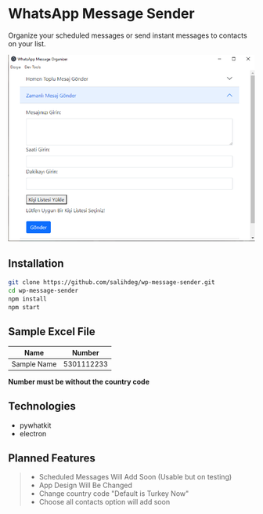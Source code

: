 # WhatsApp Message Sender

Organize your scheduled messages or send instant messages to contacts on your list.

![mainscreen](https://raw.githubusercontent.com/salihdeg/gitHubImages/master/wp-message-sender/Screenshoot_wp-message-sender.png)

## Installation

```sh
git clone https://github.com/salihdeg/wp-message-sender.git
cd wp-message-sender
npm install
npm start
```
## Sample Excel File

| Name      | Number |
| ------------- | ------------- |
| Sample Name      | 5301112233       |

**Number must be without the country code**

## Technologies

- pywhatkit
- electron

## Planned Features
> - Scheduled Messages Will Add Soon (Usable but on testing)
> - App Design Will Be Changed
> - Change country code "Default is Turkey Now"
> - Choose all contacts option will add soon